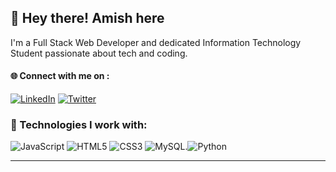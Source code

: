 ## 👋 Hey there! Amish here
I'm a Full Stack Web Developer and dedicated Information Technology Student passionate about tech and coding.




#### 🌐 Connect with me on :  
[![LinkedIn](https://img.shields.io/badge/LinkedIn-%230077B5.svg?logo=linkedin&logoColor=white)](https://www.linkedin.com/in/amish-kundar-211624291//) [![Twitter](https://img.shields.io/badge/Twitter-%231DA1F2.svg?logo=twitter&logoColor=white)](https://twitter.com/KundarAmish_)



### 🚀 Technologies I work with:

![JavaScript](https://img.shields.io/badge/javascript-%23323330.svg?style=for-the-badge&logo=javascript&logoColor=%23F7DF1E) ![HTML5](https://img.shields.io/badge/html5-%23E34F26.svg?style=for-the-badge&logo=html5&logoColor=white) ![CSS3](https://img.shields.io/badge/css3-%231572B6.svg?style=for-the-badge&logo=css3&logoColor=white) ![MySQL](https://img.shields.io/badge/mysql-%234479A1.svg?style=for-the-badge&logo=mysql&logoColor=white).![Python](https://img.shields.io/badge/python-%2338BDF8.svg?style=for-the-badge&logo=python&logoColor=white)




---
